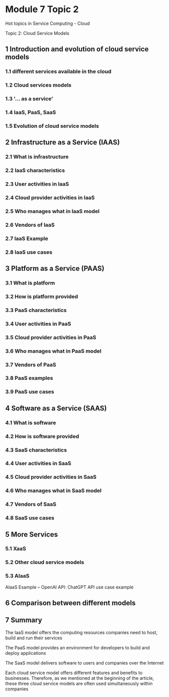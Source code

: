 # Module 7 Topic 2

Hot topics in Service Computing - Cloud

Topic 2: Cloud Service Models

## 1 Introduction and evolution of cloud service models

### 1.1 different services available in the cloud

### 1.2 Cloud services models

### 1.3 '… as a service’

### 1.4 IaaS, PaaS, SaaS

### 1.5 Evolution of cloud service models

## 2 Infrastructure as a Service (IAAS)

### 2.1 What is infrastructure

### 2.2 IaaS characteristics

### 2.3 User activities in IaaS

### 2.4 Cloud provider activities in IaaS

### 2.5 Who manages what in IaaS model

### 2.6 Vendors of IaaS

### 2.7 IaaS Example

### 2.8 IaaS use cases

## 3 Platform as a Service (PAAS)

### 3.1 What is platform

### 3.2 How is platform provided

### 3.3 PaaS characteristics

### 3.4 User activities in PaaS

### 3.5 Cloud provider activities in PaaS

### 3.6 Who manages what in PaaS model

### 3.7 Vendors of PaaS

### 3.8 PaaS examples

### 3.9 PaaS use cases

## 4 Software as a Service (SAAS)

### 4.1 What is software

### 4.2 How is software provided

### 4.3 SaaS characteristics

### 4.4 User activities in SaaS

### 4.5 Cloud provider activities in SaaS

### 4.6 Who manages what in SaaS model

### 4.7 Vendors of SaaS

### 4.8 SaaS use cases

## 5 More Services

### 5.1 XaaS

### 5.2 Other cloud service models

### 5.3 AIaaS

AIaaS Example – OpenAI API: ChatGPT API use case example

## 6 Comparison between different models

## 7 Summary

The IaaS model offers the computing resources companies need to host, build and run their services

The PaaS model provides an environment for developers to build and deploy applications

The SaaS model delivers software to users and companies over the Internet

Each cloud service model offers different features and benefits to businesses. Therefore, as we mentioned at the beginning of the article, these three cloud service models are often used simultaneously within companies